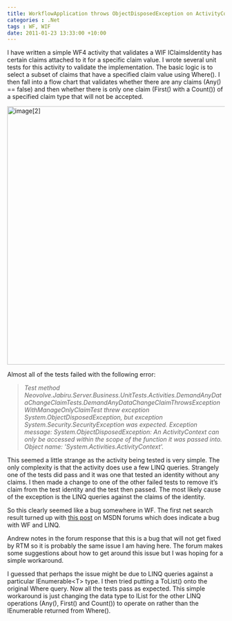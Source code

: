 ```yaml
---
title: WorkflowApplication throws ObjectDisposedException on ActivityContext with LINQ queries
categories : .Net
tags : WF, WIF
date: 2011-01-23 13:33:00 +10:00
---
```


<p>I have written a simple WF4 activity that validates a WIF IClaimsIdentity has certain claims attached to it for a specific claim value. I wrote several unit tests for this activity to validate the implementation. The basic logic is to select a subset of claims that have a specified claim value using Where(). I then fall into a flow chart that validates whether there are any claims (Any() == false) and then whether there is only one claim (First() with a Count()) of a specified claim type that will not be accepted.</p>  <p><a href="//files/image%5B2%5D.png"><img style="background-image: none; border-bottom: 0px; border-left: 0px; margin: 0px; padding-left: 0px; padding-right: 0px; display: inline; border-top: 0px; border-right: 0px; padding-top: 0px" title="image[2]" border="0" alt="image[2]" src="//files/image%5B2%5D_thumb.png" width="692" height="597" /></a></p>  <p>Almost all of the tests failed with the following error:</p>  <blockquote>   <p><em>Test method Neovolve.Jabiru.Server.Business.UnitTests.Activities.DemandAnyDataChangeClaimTests.DemandAnyDataChangeClaimThrowsExceptionWithManageOnlyClaimTest threw exception System.ObjectDisposedException, but exception System.Security.SecurityException was expected. Exception message: System.ObjectDisposedException: An ActivityContext can only be accessed within the scope of the function it was passed into.        <br />Object name: 'System.Activities.ActivityContext'.</em></p> </blockquote>  <p>This seemed a little strange as the activity being tested is very simple. The only complexity is that the activity does use a few LINQ queries. Strangely one of the tests did pass and it was one that tested an identity without any claims. I then made a change to one of the other failed tests to remove it’s claim from the test identity and the test then passed. The most likely cause of the exception is the LINQ queries against the claims of the identity.</p>  <p>So this clearly seemed like a bug somewhere in WF. The first net search result turned up with <a href="http://social.msdn.microsoft.com/Forums/en/wfprerelease/thread/1ecdf960-093e-47b5-a984-d32f3dd03b1e" target="_blank">this post</a> on MSDN forums which does indicate a bug with WF and LINQ.</p>  <p>Andrew notes in the forum response that this is a bug that will not get fixed by RTM so it is probably the same issue I am having here. The forum makes some suggestions about how to get around this issue but I was hoping for a simple workaround. </p>  <p>I guessed that perhaps the issue might be due to LINQ queries against a particular IEnumerable&lt;T&gt; type. I then tried putting a ToList() onto the original Where query. Now all the tests pass as expected. This simple workaround is just changing the data type to IList for the other LINQ operations (Any(), First() and Count()) to operate on rather than the IEnumerable returned from Where().</p> 
